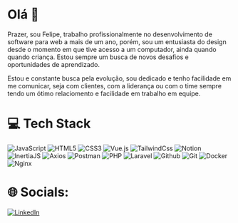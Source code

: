 # Olá 👋

Prazer, sou Felipe, trabalho profissionalmente no desenvolvimento de software para web a mais de um ano, porém, sou um entusiasta do design desde o momento em que tive acesso a um computador, ainda quando quando criança. Estou sempre um busca de novos desafios e oportunidades de aprendizado.

Estou e constante busca pela evolução, sou dedicado e tenho facilidade em me comunicar, seja com clientes, com a liderança ou com o time sempre tendo um ótimo relaciomento e facilidade em trabalho em equipe.

# 💻 Tech Stack

![JavaScript](https://img.shields.io/badge/javascript-%23323330.svg?style=for-the-badge&logo=javascript&logoColor=%23F7DF1E) ![HTML5](https://img.shields.io/badge/html5-%23E34F26.svg?style=for-the-badge&logo=html5&logoColor=white) ![CSS3](https://img.shields.io/badge/css3-%231572B6.svg?style=for-the-badge&logo=css3&logoColor=white) ![Vue.js](https://img.shields.io/badge/vuejs-%2335495e.svg?style=for-the-badge&logo=vuedotjs&logoColor=%234FC08D) ![TailwindCss](https://img.shields.io/badge/tailwindcss-363c4d?style=for-the-badge&logo=tailwindcss) ![Notion](https://img.shields.io/badge/Notion-%23000000.svg?style=for-the-badge&logo=notion&logoColor=white) ![InertiaJS](https://img.shields.io/badge/inertia-edccff?style=for-the-badge&logo=inertia) ![Axios](https://img.shields.io/badge/axios-2b272e?style=for-the-badge&logo=axios) ![Postman](https://img.shields.io/badge/Postman-FF6C37?style=for-the-badge&logo=postman&logoColor=white) ![PHP](https://img.shields.io/badge/php-1c1e21?style=for-the-badge&logo=php) ![Laravel](https://img.shields.io/badge/laravel-361918?style=for-the-badge&logo=laravel) ![Github](https://img.shields.io/badge/github-232323?style=for-the-badge&logo=github) ![Git](https://img.shields.io/badge/git-ffcbb3?style=for-the-badge&logo=git) ![Docker](https://img.shields.io/badge/docker-13161c?style=for-the-badge&logo=docker) ![Nginx](https://img.shields.io/badge/nginx-313b32?style=for-the-badge&logo=nginx&logoColor=00b51a)

# 🌐 Socials:

[![LinkedIn](https://img.shields.io/badge/LinkedIn-%230077B5.svg?logo=linkedin&logoColor=white)](https://linkedin.com/in/felipe-dos-santos-oliveira-b54046214)
